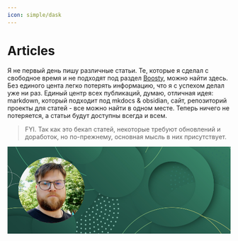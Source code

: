 ```yaml
---
icon: simple/dask
---
```


# Articles

Я не первый день пишу различные статьи. Те, которые я сделал с свободное время и не подходят под раздел [Boosty](../boosty/index.md), можно найти здесь. Без единого цента легко потерять информацию, что я с успехом делал уже ни раз. Единый центр всех публикаций, думаю, отличная идея: markdown, который подходит под mkdocs & obsidian, сайт, репозиторий проекты для статей - все можно найти в одном месте. Теперь ничего не потеряется, а статьи будут доступны всегда и всем.

> FYI. Так как это бекап статей, некоторые требуют обновлений и доработок, но по-прежнему, основная мысль в них присутствует.

![Image](../mkdocs/images/preview-article.png)
